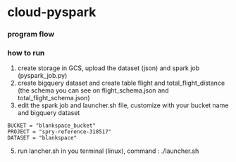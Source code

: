 # cloud-pyspark

### program flow

### how to run
1. create storage in GCS, upload the dataset (json) and spark job (pyspark_job.py)
2. create bigquery dataset and create table flight and total_flight_distance (the schema you can see on flight_schema.json and total_flight_schema.json)
3. edit the spark job and launcher.sh file, customize with your bucket name and bigquery dataset
```
BUCKET = "blankspace_bucket"
PROJECT = "spry-reference-318517"
DATASET = "blankspace"
```
5. run lancher.sh in you terminal (linux), command : ./launcher.sh
